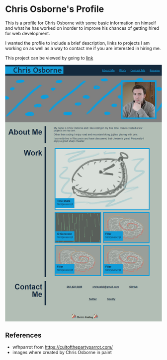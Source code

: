 # Chris Osborne's Profile

This is a profile for Chris Osborne with some basic information on himself and what he has worked on inorder to improve his chances of getting hired for web development.

I wanted the profile to include a brief description, links to projects I am working on as well as a way to contact me if you are interested in hiring me.

This project can be viewed by going to [link](https://chrisosbii.github.io/02wtSuB2MIqW/)

![Chris_Osborne's_Profile](./assets/images/chrisosbii.github.io_02wtSuB2MIqW.png)

## References
* wfhparrot from https://cultofthepartyparrot.com/
* images where created by Chris Osborne in paint
